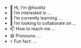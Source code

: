 - 👋 Hi, I’m @hoolitz
- 👀 I’m interested in ...
- 🌱 I’m currently learning ...
- 💞️ I’m looking to collaborate on ...
- 📫 How to reach me ...
- 😄 Pronouns: ...
- ⚡ Fun fact: ...

<!---
hoolitz/hoolitz is a ✨ special ✨ repository because its `README.md` (this file) appears on your GitHub profile.
You can click the Preview link to take a look at your changes.
--->
